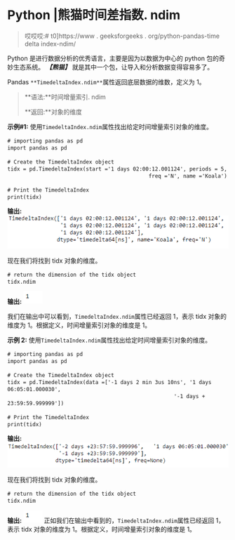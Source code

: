 # Python |熊猫时间差指数. ndim

> 哎哎哎:# t0]https://www . geeksforgeeks . org/python-pandas-time delta index-ndim/

Python 是进行数据分析的优秀语言，主要是因为以数据为中心的 python 包的奇妙生态系统。 ***【熊猫】*** 就是其中一个包，让导入和分析数据变得容易多了。

Pandas `**TimedeltaIndex.ndim**`属性返回底层数据的维数，定义为 1。

> **语法:**时间增量索引. ndim
> 
> **返回:**对象的维度

**示例#1:** 使用`TimedeltaIndex.ndim`属性找出给定时间增量索引对象的维度。

```
# importing pandas as pd
import pandas as pd

# Create the TimedeltaIndex object
tidx = pd.TimedeltaIndex(start ='1 days 02:00:12.001124', periods = 5,
                                             freq ='N', name ='Koala')

# Print the TimedeltaIndex
print(tidx)
```

**输出:**
![](img/7deceee04893841a5d10f9420bdd7b3a.png)

现在我们将找到 tidx 对象的维度。

```
# return the dimension of the tidx object
tidx.ndim
```

**输出:**
![](img/f403ce1b5f286d32c53a09638e010757.png)

我们在输出中可以看到，`TimedeltaIndex.ndim`属性已经返回 1，表示 tidx 对象的维度为 1。根据定义，时间增量索引对象的维度是 1。

**示例 2:** 使用`TimedeltaIndex.ndim`属性找出给定时间增量索引对象的维度。

```
# importing pandas as pd
import pandas as pd

# Create the TimedeltaIndex object
tidx = pd.TimedeltaIndex(data =['-1 days 2 min 3us 10ns', '1 days 06:05:01.000030',
                                                     '-1 days + 23:59:59.999999'])

# Print the TimedeltaIndex
print(tidx)
```

**输出:**
![](img/9fcfc935fbe07b4e4e3e3328815e648a.png)

现在我们将找到 tidx 对象的维度。

```
# return the dimension of the tidx object
tidx.ndim
```

**输出:**
![](img/f403ce1b5f286d32c53a09638e010757.png)
正如我们在输出中看到的，`TimedeltaIndex.ndim`属性已经返回 1，表示 tidx 对象的维度为 1。根据定义，时间增量索引对象的维度是 1。